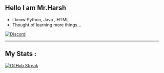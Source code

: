 ## Hello I am Mr.Harsh
  - I know Python, Java , HTML
  - Thought of learning more things...

[<img alt="Discord" src="https://img.shields.io/badge/Server-%237289DA.svg?&style=for-the-badge&logo=discord&logoColor=white"/>](https://discord.gg/qZVhGXfQE9)

<hr>

## My Stats : 
[![GitHub Streak](https://github-readme-streak-stats.herokuapp.com/?user=Noob-Coder-69-codes&theme=dark)](https://git.io/streak-stats)

<!---
?Noob-Coder-69-codes/Noob-Coder-69-codes is a ✨ special ✨ repository because its `README.md` (this file) appears on your GitHub profile.
You can click the Preview link to take a look at your changes.
--->
